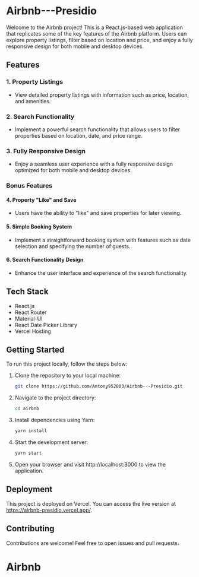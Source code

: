 # Airbnb---Presidio

Welcome to the Airbnb project! This is a React.js-based web application that replicates some of the key features of the Airbnb platform. Users can explore property listings, filter based on location and price, and enjoy a fully responsive design for both mobile and desktop devices.

## Features

### 1. Property Listings
- View detailed property listings with information such as price, location, and amenities.

### 2. Search Functionality
- Implement a powerful search functionality that allows users to filter properties based on location, date, and price range.

### 3. Fully Responsive Design
- Enjoy a seamless user experience with a fully responsive design optimized for both mobile and desktop devices.

### Bonus Features

#### 4. Property "Like" and Save
- Users have the ability to "like" and save properties for later viewing.

#### 5. Simple Booking System
- Implement a straightforward booking system with features such as date selection and specifying the number of guests.

#### 6. Search Functionality Design
- Enhance the user interface and experience of the search functionality.

## Tech Stack

- React.js
- React Router
- Material-UI
- React Date Picker Library
- Vercel Hosting

## Getting Started

To run this project locally, follow the steps below:

1. Clone the repository to your local machine:
   ```sh
   git clone https://github.com/Antony952003/Airbnb---Presidio.git
2. Navigate to the project directory:
   ```sh
   cd airbnb
3. Install dependencies using Yarn:
   ```sh
   yarn install
4. Start the development server:
   ```sh
   yarn start
5. Open your browser and visit http://localhost:3000 to view the application.
   
## Deployment
This project is deployed on Vercel. You can access the live version at https://airbnb-presidio.vercel.app/.

## Contributing
Contributions are welcome! Feel free to open issues and pull requests.
# Airbnb
